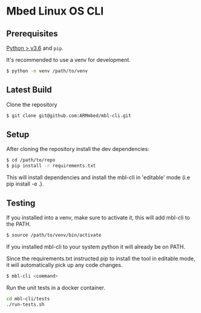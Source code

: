 # Mbed Linux OS CLI

## Prerequisites

[Python > v3.6](https://python.org) and `pip`. 

It's recommended to use a venv for development.

```bash
$ python -m venv /path/to/venv
```

## Latest Build

Clone the repository

```bash
$ git clone git@github.com:ARMmbed/mbl-cli.git
```

## Setup

After cloning the repository install the dev dependencies:

```bash
$ cd /path/to/repo
$ pip install -r requirements.txt
```
This will install dependencies and install the mbl-cli in 'editable' mode (i.e pip install -e .).

## Testing

If you installed into a venv, make sure to activate it, this will add mbl-cli to the PATH.

```bash
$ source /path/to/venv/bin/activate
```

If you installed mbl-cli to your system python it will already be on PATH.

Since the requirements.txt instructed pip to install the tool in editable mode, it will automatically pick up any code changes.

```bash
$ mbl-cli <command>
```

Run the unit tests in a docker container.

```bash
cd mbl-cli/tests
./run-tests.sh
```